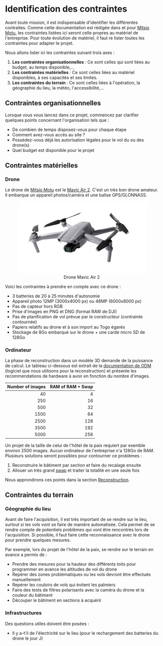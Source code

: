 # Identification des contraintes

Avant toute mission, il est indispensable d'identifier les différentes contraites. Comme cette documentation est rédigée dans et pour [Mitsio Motu](https://www.mitsiomotu.com/), les contraintes listées ici seront celle propres au matériel de l'entreprise. Pour toute évolution de matériel, il faut re lister toutes les contraintes pour adapter le projet.

Nous allons lister ici les contraintes suivant trois axes : 
1. **Les contraintes organisationnelles** : Ce sont celles qui sont liées au budget, au temps disponible,...
2. **Les contraintes matérielles** : Ce sont celles liées au matériel disponibles, à ses capacités et ses limites.
3. **Les contraintes du terrain** : Ce sont celles liées à l'opération, la géographie du lieu, la météo, l'accessibilité,...


## Contraintes organisationnelles

Lorsque vous vous lancez dans ce projet, commencez par clarifier quelques points concernant l'organisation tels que : 
- De combien de temps disposez-vous pour chaque étape
- Comment avez-vous accès au site ?
- Possédez-vous déjà les autorisation légales pour le vol du ou des drone(s)
- Quel budget est disponible pour le projet

## Contraintes matérielles

### Drone

Le drone de [Mitsio Motu](https://www.mitsiomotu.com/) est le [Mavic Air 2](https://www.dji.com/mavic-air-2/specs). C'est un très bon drone amateur. Il embarque un appareil photos/caméra et une balise GPS/GLONNASS.

<figure align="center">
    <img src="../../images/guide/drone_mavic.jpg" | width=500/>
    <figcaption>Drone Mavic Air 2</figcaption>
</figure>

Voici les contraintes à prendre en compte avec ce drone : 
- 3 batteries de 20 à 25 minutes d'autonomie
- Appareil photo 12MP (3000x4000 px) ou 48MP (6000x8000 px)
- Pas de capteur hors RGB
- Prise d'images en PNG et DNG (format RAW de DJI)
- Pas de planification de vol prévue par le constructeur (contrainte contournée)
- Papiers relatifs au drone et à son import au Togo égarés
- Stockage de 8Go embarqué sur le drone + une carde micro SD de 128Go


### Ordinateur

La phase de reconstruction dans un modèle 3D demande de la puissance de calcul. Le tableau ci-dessous est extrait de la [documentation de ODM](https://docs.opendronemap.org/installation/#id4) (logiciel que nous utilisons pour la reconstruction) et présente les recommendations de hardware à avoir en fonction du nombre d'images.

| Number of images | RAM of RAM + Swap |
| ---------------: | ----------------: |
| 40               | 4                 |
| 250              | 16                |
| 500              | 32                |
| 1500             | 64                |
| 2500             | 128               |
| 3500             | 192               |
| 5000             | 256               |

Un projet de la taille de celui de l'hôtel de la paix requiert par exemble environ 2500 images. Aucun ordinateur de l'entreprise n'a 128Go de RAM. Plusieurs solutions seront possibles pour contourner ce problèmes : 
1. Reconstruire le bâtiment par section et faire du recalage ensuite
2. Allouer un très grand [swap](https://fr.wikipedia.org/wiki/Espace_d%27%C3%A9change) et traiter la totalité en une seule fois

Nous approndirons ces points dans la section [Reconstruction](../reconstruction/reconstruction.md).


## Contraintes du terrain

### Géographie du lieu

Avant de faire l'acquisition, il est très important de se rendre sur le lieu, surtout si les vols vont se faire de manière automatisée. Cela permet de se rendre compte de potentiels problèmes qui vont être rencontrés lors de l'acquisition. Si possible, il faut faire cette reconnaissance avec le drone pour prendre quelques mesures.

Par exemple, lors du projet de l'hôtel de la paix, se rendre sur le terrain en avance a permis de : 
- Prendre des mesures pour la hauteur des différents toits pour programmer en avance les altitudes de vol du drone
- Repérer des zones problématiques ou les vols devront être effectués manuellement
- Repérer les couloirs de vols qui évitent les palmiers
- Faire des tests de filtres polarisants avec la caméra du drone et la couleur du bâtiment
- Découper le bâtiment en sections à acquérir


### Infrastructures

Des questions utiles doivent être posées : 

- Il y a-t'il de l'électricité sur le lieu (pour le rechargement des batteries du drone le jour J)
